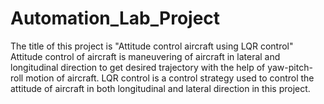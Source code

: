# Automation_Lab_Project

The title of this project is "Attitude control aircraft using LQR control"
Attitude control of aircraft is maneuvering of aircraft in lateral and longitudinal direction to get desired trajectory with the help of yaw-pitch-roll motion of aircraft.
LQR control is a control strategy used to control the attitude of aircraft in both longitudinal and lateral direction in this project.
